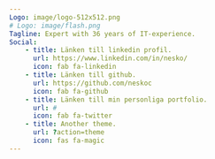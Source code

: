 ```yaml
---
Logo: image/logo-512x512.png
# Logo: image/flash.png
Tagline: Expert with 36 years of IT-experience.
Social:
    - title: Länken till linkedin profil.
      url: https://www.linkedin.com/in/nesko/
      icon: fab fa-linkedin
    - title: Länken till github.
      url: https://github.com/neskoc
      icon: fab fa-github
    - title: Länken till min personliga portfolio.
      url: #
      icon: fab fa-twitter
    - title: Another theme.
      url: ?action=theme
      icon: fas fa-magic
---
```

